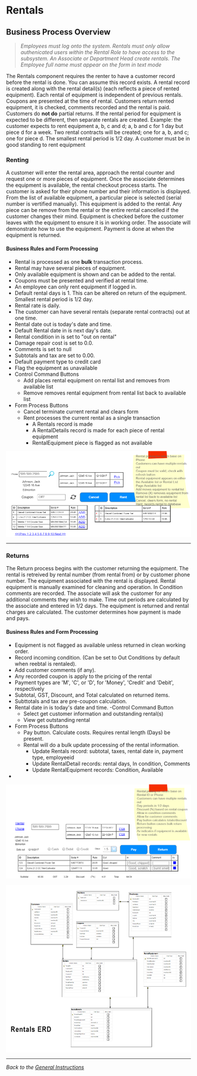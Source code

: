 # Rentals




## Business Process Overview

> *Employees must log onto the system. Rentals must only allow authenicated users within the Rental Role to have access to the subsystem. An Associate or Department Head create rentals. The Employee full name must appear on the form in text mode*

The Rentals component requires the renter to have a customer record before the rental is done. You can assume this record exists. A rental record is created along with the rental detail(s) (each reflects a piece of rented equipment). Each rental of equipment is independent of previous rentals. Coupons are presented at the time of rental. Customers return rented equipment, it is checked, comments recorded and the rental is paid. Customers do **not do** partial returns. If the rental period for equipment is expected to be different, then separate rentals are created. Example: the customer expects to rent equipment a, b, c and d; a, b and c for 1 day but piece d for a week. Two rental contracts will be created; one for a, b, and c; one for piece d. The smallest rental period is 1/2 day. A customer must be in good standing to rent equipment

### Renting

A customer will enter the rental area, approach the rental counter and request one or more pieces of equipment. Once the associate determines the equipment is available, the rental checkout process starts. The customer is asked for their phone number and their information is displayed. From the list of available equipment, a particular piece is selected (serial number is vertified manually). This equipment is added to the rental. Any piece can be remove from the rental or the entire rental cancelled if the customer changes their mind. Equipment is checked before the customer leaves with the equipment to ensure it is in working order. The associate will demonstrate how to use the equipment. Payment is done at when the equipment is returned. 

#### Business Rules and Form Processing

- Rental is processed as one **bulk** transaction process.
- Rental may have several pieces of equipment.
- Only available equipment is shown and can be added to the rental.
- Coupons must be presented and verified at rental time.
- An employee can only rent equipment if logged in.
- Default rental days is 1. This can be altered on return of the equipment. Smallest rental period is 1/2 day.
- Rental rate is daily.
- The customer can have several rentals (separate rental contracts) out at one time.
- Rental date out is today's date and time.
- Default Rental date in is next day's date.
- Rental condition in is set to "out on rental"
- Damage repair cost is set to 0.0.
- Comments is set to null
- Subtotals and tax are set to 0.00.
- Default payment type to credit card
- Flag the equipment as unavailable
- Control Command Buttons
  - Add places rental equipment on rental list and removes from available list
  - Remove removes rental equipment from rental list back to available list
- Form Process Buttons
  - Cancel terminate current rental and clears form
  - Rent processes the current rental as a single transaction
    - A Rentals record is made
    - A RentalDetails record is made for each piece of rental equipment
    - RentalEquipment piece is flagged as not available

![Rental](./renting.png)

----

### Returns

The Return process begins with the customer returning the equipment. The rental is retreived by rental number (from rental from) or by customer phone number. The equipment associated with the rental is displayed. Rental equipment is manually examined for cleaning and operation. In Condition comments are recorded. The associate will ask the customer for any additional comments they wish to make. Time out periods are calculated by the associate and entered in 1/2 days. The equipment is returned and rental charges are calculated. The customer determines how payment is made and pays. 

#### Business Rules and Form Processing

- Equipment is not flagged as available unless returned in clean working order.
- Record incoming condition. (Can be set to Out Conditions by default when reebtal is rentaled).
- Add customer comments (if any).
- Any recorded coupon is apply to the pricing of the rental
- Payment types are 'M', 'C', or 'D', for 'Money', 'Credit' and 'Debit', respectively
- Subtotal, GST, Discount, and Total calculated on returned items.
- Subttotals and tax are pre-coupon calculation.
- Rental date in is today's date and time.
-Control Command Button
  - Select get customer information and outstanding rental(s)
  - View get outstanding rental
- Form Process Buttons
  - Pay button. Calculate costs. Requires rental length (Days) be present.
  - Rental will do a bulk update processing of the rental information.
    - Update Rentals record: subtotal, taxes, rental date in, payment type, employeeid
    - Update RentalDetail records: rental days, In condition, Comments
    - Update RentalEquipment records: Condition, Available
- 

![Rental Return](./rentalreturn.png)

![eTools - Rental ERD](./Rentals_ERD.png)

----

*Back to the [General Instructions](./../ReadMe.md)*
